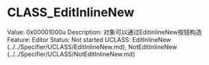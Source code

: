 # CLASS_EditInlineNew

Value: 0x00001000u
Description: 对象可以通过EditinlineNew按钮构造
Feature: Editor
Status: Not started
UCLASS: EditInlineNew (../../Specifier/UCLASS/EditInlineNew.md), NotEditInlineNew (../../Specifier/UCLASS/NotEditInlineNew.md)